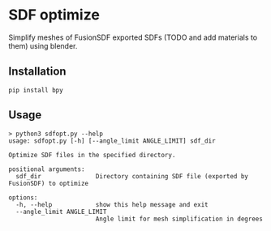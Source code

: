 # SDF optimize
Simplify meshes of FusionSDF exported SDFs (TODO and add materials to them) using blender.

## Installation
`pip install bpy`

## Usage
```
> python3 sdfopt.py --help
usage: sdfopt.py [-h] [--angle_limit ANGLE_LIMIT] sdf_dir

Optimize SDF files in the specified directory.

positional arguments:
  sdf_dir               Directory containing SDF file (exported by FusionSDF) to optimize

options:
  -h, --help            show this help message and exit
  --angle_limit ANGLE_LIMIT
                        Angle limit for mesh simplification in degrees
```